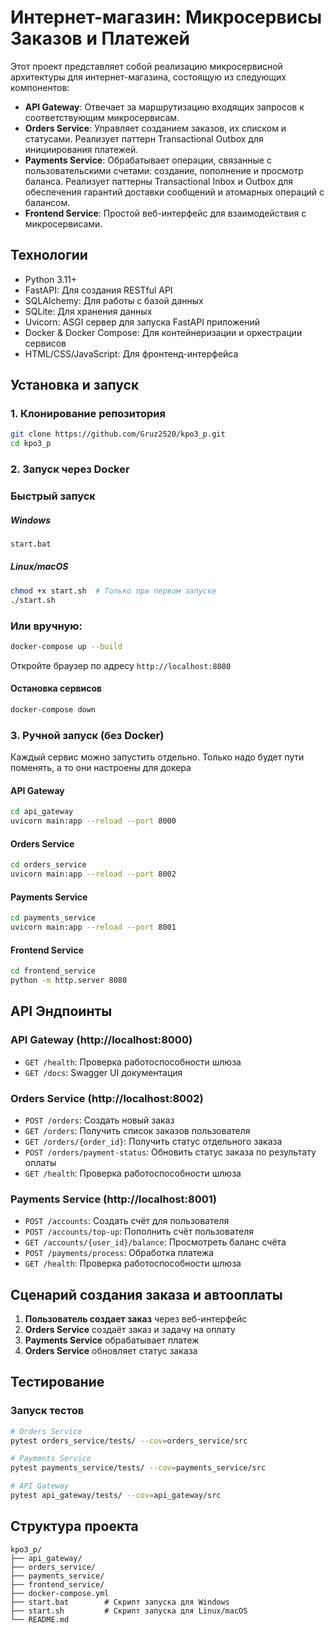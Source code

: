 # Интернет-магазин: Микросервисы Заказов и Платежей

Этот проект представляет собой реализацию микросервисной архитектуры для интернет-магазина, состоящую из следующих компонентов:

- **API Gateway**: Отвечает за маршрутизацию входящих запросов к соответствующим микросервисам.
- **Orders Service**: Управляет созданием заказов, их списком и статусами. Реализует паттерн Transactional Outbox для инициирования платежей.
- **Payments Service**: Обрабатывает операции, связанные с пользовательскими счетами: создание, пополнение и просмотр баланса. Реализует паттерны Transactional Inbox и Outbox для обеспечения гарантий доставки сообщений и атомарных операций с балансом.
- **Frontend Service**: Простой веб-интерфейс для взаимодействия с микросервисами.

## Технологии

- Python 3.11+
- FastAPI: Для создания RESTful API
- SQLAlchemy: Для работы с базой данных
- SQLite: Для хранения данных
- Uvicorn: ASGI сервер для запуска FastAPI приложений
- Docker & Docker Compose: Для контейнеризации и оркестрации сервисов
- HTML/CSS/JavaScript: Для фронтенд-интерфейса

## Установка и запуск

### 1. Клонирование репозитория

```bash
git clone https://github.com/Gruz2520/kpo3_p.git
cd kpo3_p
```

### 2. Запуск через Docker

### Быстрый запуск

##### Windows
```bash
start.bat
```

##### Linux/macOS
```bash
chmod +x start.sh  # Только при первом запуске
./start.sh
```

### Или вручную:
```bash
docker-compose up --build
```

Откройте браузер по адресу `http://localhost:8080`

#### Остановка сервисов

```bash
docker-compose down
```

### 3. Ручной запуск (без Docker)

Каждый сервис можно запустить отдельно. Только надо будет пути поменять, а то они настроены для докера

#### API Gateway
```bash
cd api_gateway
uvicorn main:app --reload --port 8000
```

#### Orders Service
```bash
cd orders_service
uvicorn main:app --reload --port 8002
```

#### Payments Service
```bash
cd payments_service
uvicorn main:app --reload --port 8001
```

#### Frontend Service
```bash
cd frontend_service
python -m http.server 8080
```

## API Эндпоинты

### API Gateway (http://localhost:8000)

- `GET /health`: Проверка работоспособности шлюза
- `GET /docs`: Swagger UI документация

### Orders Service (http://localhost:8002)

- `POST /orders`: Создать новый заказ
- `GET /orders`: Получить список заказов пользователя
- `GET /orders/{order_id}`: Получить статус отдельного заказа
- `POST /orders/payment-status`: Обновить статус заказа по результату оплаты
- `GET /health`: Проверка работоспособности шлюза

### Payments Service (http://localhost:8001)

- `POST /accounts`: Создать счёт для пользователя
- `POST /accounts/top-up`: Пополнить счёт пользователя
- `GET /accounts/{user_id}/balance`: Просмотреть баланс счёта
- `POST /payments/process`: Обработка платежа
- `GET /health`: Проверка работоспособности шлюза

## Сценарий создания заказа и автооплаты

1. **Пользователь создает заказ** через веб-интерфейс
2. **Orders Service** создаёт заказ и задачу на оплату
3. **Payments Service** обрабатывает платеж
4. **Orders Service** обновляет статус заказа

## Тестирование

### Запуск тестов

```bash
# Orders Service
pytest orders_service/tests/ --cov=orders_service/src

# Payments Service
pytest payments_service/tests/ --cov=payments_service/src

# API Gateway
pytest api_gateway/tests/ --cov=api_gateway/src
```

## Структура проекта

```
kpo3_p/
├── api_gateway/
├── orders_service/
├── payments_service/
├── frontend_service/
├── docker-compose.yml
├── start.bat        # Скрипт запуска для Windows
├── start.sh         # Скрипт запуска для Linux/macOS
└── README.md
``` 
